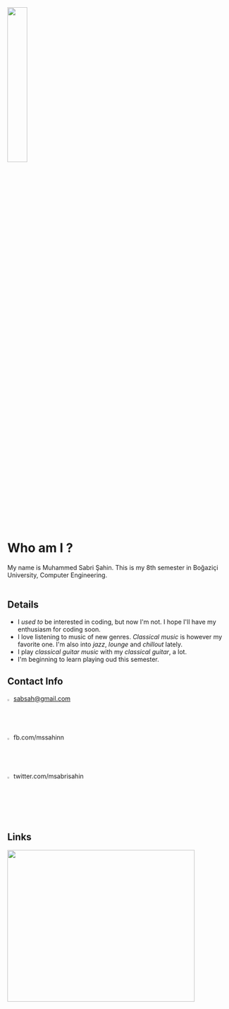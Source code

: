 <img src='http://cmpesweng2013group10.googlecode.com/files/msabri_profile.jpg' width='30%'>
<h1>Who am I ?</h1>

My name is Muhammed Sabri Şahin. This is my 8th semester in Boğaziçi University, Computer Engineering.<br>
<br>
<h2>Details</h2>
<ul><li>I <i>used to</i> be interested in coding, but now I'm not. I hope I'll have my enthusiasm for coding soon.<br>
</li><li>I love listening to music of new genres. <i>Classical music</i> is however my favorite one. I'm also into <i>jazz</i>, <i>lounge</i> and <i>chillout</i> lately.<br>
</li><li>I play <i>classical guitar music</i> with my <i>classical guitar</i>, a lot.<br>
</li><li>I'm beginning to learn playing oud this semester.</li></ul>

<h2>Contact Info</h2>

<img src='http://cmpesweng2013group10.googlecode.com/files/email.png' width='2%'> sabsah@gmail.com <br />
<img src='http://cmpesweng2013group10.googlecode.com/files/facebook.png' width='2%'> fb.com/mssahinn <br />
<img src='http://cmpesweng2013group10.googlecode.com/files/twitter.png' width='2%'> twitter.com/msabrisahin<br>
<br>
<h2>Links</h2>

<a href='http://www.youtube.com/watch?feature=player_embedded&v=GqA1Y4AI8CY' target='_blank'><img src='http://img.youtube.com/vi/GqA1Y4AI8CY/0.jpg' width='425' height=344 /></a>